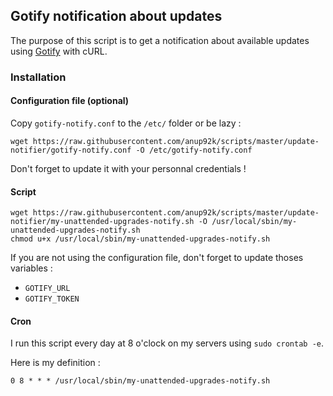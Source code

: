 ## Gotify notification about updates

The purpose of this script is to get a notification 
about available updates using 
[Gotify](https://gotify.net) with cURL.


### Installation
#### Configuration file (optional)

Copy `gotify-notify.conf` to the `/etc/` folder or be lazy :
```
wget https://raw.githubusercontent.com/anup92k/scripts/master/update-notifier/gotify-notify.conf -O /etc/gotify-notify.conf
```

Don't forget to update it with your personnal credentials !


#### Script
```
wget https://raw.githubusercontent.com/anup92k/scripts/master/update-notifier/my-unattended-upgrades-notify.sh -O /usr/local/sbin/my-unattended-upgrades-notify.sh
chmod u+x /usr/local/sbin/my-unattended-upgrades-notify.sh
```

If you are not using the configuration file,
don't forget to update thoses variables :

* `GOTIFY_URL`
* `GOTIFY_TOKEN`


#### Cron

I run this script every day at 8 o'clock on my servers using `sudo crontab -e`.

Here is my definition :
```
0 8 * * * /usr/local/sbin/my-unattended-upgrades-notify.sh
```
